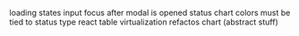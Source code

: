 loading states
input focus after modal is opened
status chart colors must be tied to status type
react table virtualization
refactos chart (abstract stuff)